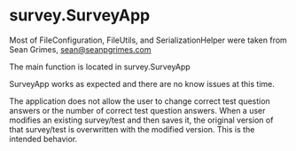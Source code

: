 # survey.SurveyApp

Most of FileConfiguration, FileUtils, and SerializationHelper were taken from Sean Grimes, sean@seanpgrimes.com

The main function is located in survey.SurveyApp

SurveyApp works as expected and there are no know issues at this time.

The application does not allow the user to change correct test question answers or the number of correct test question answers.
When a user modifies an existing survey/test and then saves it, the original version of that survey/test is overwritten with the modified version.
This is the intended behavior.
